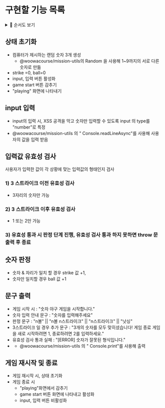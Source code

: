 # 구현할 기능 목록

<details>
<summary>📝 순서도 보기</summary>
<div markdown="1">
  <img src="./숫자야구.png" alt="숫자야구_순서도" height="400px">

</div>
</details>

## 상태 초기화

- 컴퓨터가 제시하는 랜덤 숫자 3개 생성
  - @woowacourse/mission-utils의 Random 을 사용해 1~9까지의 서로 다른 숫자로 만듦
- strike =0, ball=0
- input, 입력 버튼 활성화
- game start 버튼 감추기
- "playing" 화면에 나타내기

## input 입력

- input의 입력 시, XSS 공격을 막고 숫자만 입력할 수 있도록 input 의 type를 "number"로 특정
- @woowacourse/mission-utils 의 " Console.readLineAsync"를 사용해 사용자의 값을 입력 받음

## 입력값 유효성 검사

사용자가 입력한 값이 각 상황에 맞는 입력값의 형태인지 검사

### 1) 3 스트라이크 이전 유효성 검사

- 3자리의 숫자만 가능

### 2) 3 스트라이크 이후 유효성 검사

- 1 또는 2만 가능

### 3) 유효성 통과 시 판정 단계 진행, 유효성 검사 통과 하지 못하면 throw 문 출력 후 종료

## 숫자 판정

- 숫자 & 자리가 일치 할 경우 strike 값 +1,
- 숫자만 일치할 경우 ball 값 +1

## 문구 출력

- 게임 시작 시 : "숫자 야구 게임을 시작합니다."
- 숫자 입력 안내 문구 : "숫자를 입력해주세요"
- 판정 문구 : "n볼" || "n볼 n스트라이크" || "n스트라이크" || "낫싱"
- 3스트라이크 일 경우 추가 문구 : "3개의 숫자를 모두 맞히셨습니다! 게임 종료
  게임을 새로 시작하려면 1, 종료하려면 2를 입력하세요."
- 유효성 검사 통과 실패 : "[ERROR] 숫자가 잘못된 형식입니다."
- - @woowacourse/mission-utils 의 " Console.print"를 사용해 출력

## 게임 재시작 및 종료

- 게임 재시작 시, 상태 초기화
- 게임 종료 시
  - "playing"화면에서 감추기
  - game start 버튼 화면에 나타내고 활성화
  - input, 입력 버튼 비활성화
